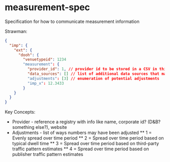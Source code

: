 # measurement-spec
Specification for how to communicate measurement information

Strawman:

```json
{
  "imp": {
    "ext": {
      "dooh": {
        "venuetypeid": 1234
        "measurement": {
          "provider_id": 1, // provider id to be stored in a CSV in this github repo, 1 = GeoPath?, -1 = self
          "data_sources": [] // list of additional data sources that may have been used
          "adjustments": [3] // enumeration of potential adjustments
          "imp_x": 12.3433
        }
    }
  }    
}
```

Key Concepts:

* Provider - reference a registry with info like name, corporate id? (D&B? something else?), website
* Adjustments - list of ways numbers may have been adjusted
** 1 = Evenly spread over time period
** 2 = Spread over time period based on typical dwell time
** 3 = Spread over time period based on third-party traffic pattern estimates
** 4 = Spread over time period based on publisher traffic pattern estimates

